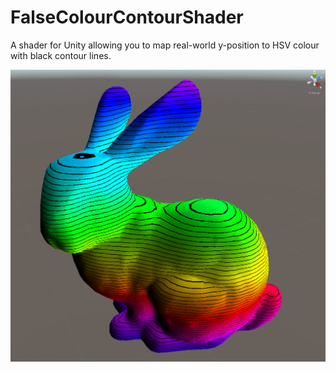 # FalseColourContourShader
A shader for Unity allowing you to map real-world y-position to HSV colour with black contour lines.


![Alt text](bunny_contour_map.png?raw=true "Title")
